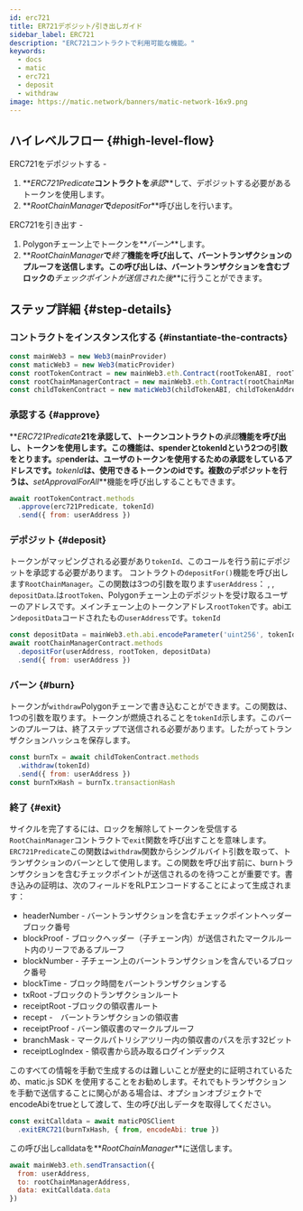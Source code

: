 ```yaml
---
id: erc721
title: ER721デポジット/引き出しガイド
sidebar_label: ERC721
description: "ERC721コントラクトで利用可能な機能。"
keywords:
  - docs
  - matic
  - erc721
  - deposit
  - withdraw
image: https://matic.network/banners/matic-network-16x9.png
---
```


## ハイレベルフロー {#high-level-flow}

ERC721をデポジットする -

1. **_ERC721Predicate_**コントラクトを**_承認_**して、デポジットする必要があるトークンを使用します。
2. **_RootChainManager_**で**_depositFor_**呼び出しを行います。

ERC721を引き出す -

1. Polygonチェーン上でトークンを**_バーン_**します。
2. **_RootChainManager_**で**_終了_**機能を呼び出して、バーントランザクションのプルーフを送信します。この呼び出しは、バーントランザクションを含むブロックの**_チェックポイントが送信された後_**に行うことができます。

## ステップ詳細 {#step-details}

### コントラクトをインスタンス化する {#instantiate-the-contracts}
```js
const mainWeb3 = new Web3(mainProvider)
const maticWeb3 = new Web3(maticProvider)
const rootTokenContract = new mainWeb3.eth.Contract(rootTokenABI, rootTokenAddress)
const rootChainManagerContract = new mainWeb3.eth.Contract(rootChainManagerABI, rootChainManagerAddress)
const childTokenContract = new maticWeb3(childTokenABI, childTokenAddress)
```

### 承認する {#approve}
**_ERC721Predicate_**21を承認して、トークンコントラクトの**_承認_**機能を呼び出し、トークンを使用します。この機能は、spenderとtokenIdという2つの引数をとります。**_sp_**enderは、ユーザのトークンを使用するための承認をしているアドレスです。**_tokenId_**は、使用できるトークンのidです。複数のデポジットを行うは、**_setApprovalForAll_**機能を呼び出しすることもできます。
```js
await rootTokenContract.methods
  .approve(erc721Predicate, tokenId)
  .send({ from: userAddress })
```

### デポジット {#deposit}
トークンがマッピングされる必要があり`tokenId`、このコールを行う前にデポジットを承認する必要があります。  コントラクトの`depositFor()`機能を呼び出します`RootChainManager`。この関数は3つの引数を取ります`userAddress`： , , `depositData`.は`rootToken`、Polygonチェーン上のデポジットを受け取るユーザーのアドレスです。メインチェーン上のトークンアドレス`rootToken`です。abiエン`depositData`コードされたもの`userAddress`です。`tokenId`
```js
const depositData = mainWeb3.eth.abi.encodeParameter('uint256', tokenId)
await rootChainManagerContract.methods
  .depositFor(userAddress, rootToken, depositData)
  .send({ from: userAddress })
```

### バーン {#burn}
トークンが`withdraw`Polygonチェーンで書き込むことができます。この関数は、1つの引数を取ります。トークンが燃焼されることを`tokenId`示します。このバーンのプルーフは、終了ステップで送信される必要があります。したがってトランザクションハッシュを保存します。
```js
const burnTx = await childTokenContract.methods
  .withdraw(tokenId)
  .send({ from: userAddress })
const burnTxHash = burnTx.transactionHash
```

### 終了 {#exit}
サイクルを完了するには、ロックを解除してトークンを受信する`RootChainManager`コントラクトで`exit`関数を呼び出すことを意味します。`ERC721Predicate`この関数は`withdraw`関数からシングルバイト引数を取って、トランザクションのバーンとして使用します。この関数を呼び出す前に、burnトランザクションを含むチェックポイントが送信されるのを待つことが重要です。書き込みの証明は、次のフィールドをRLPエンコードすることによって生成されます：

- headerNumber - バーントランザクションを含むチェックポイントヘッダーブロック番号
- blockProof - ブロックヘッダー（子チェーン内）が送信されたマークルルート内のリーフであるプルーフ
- blockNumber - 子チェーン上のバーントランザクションを含んでいるブロック番号
- blockTime - ブロック時間をバーントランザクションする
- txRoot -ブロックのトランザクションルート
- receiptRoot -ブロックの領収書ルート
- recept -　バーントランザクションの領収書
- receiptProof - バーン領収書のマークルプルーフ
- branchMask - マークルパトリシアツリー内の領収書のパスを示す32ビット
- receiptLogIndex - 領収書から読み取るログインデックス

このすべての情報を手動で生成するのは難しいことが歴史的に証明されているため、matic.js SDK を使用することをお勧めします。それでもトランザクションを手動で送信することに関心がある場合は、オプションオブジェクトで encodeAbiをtrueとして渡して、生の呼び出しデータを取得してください。

```js
const exitCalldata = await maticPOSClient
  .exitERC721(burnTxHash, { from, encodeAbi: true })
```

この呼び出しcalldataを**_RootChainManager_**に送信します。
```js
await mainWeb3.eth.sendTransaction({
  from: userAddress,
  to: rootChainManagerAddress,
  data: exitCalldata.data
})
```
